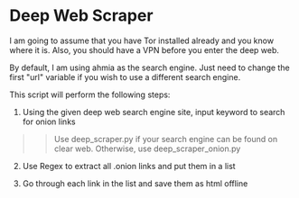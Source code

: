 # Deep Web Scraper

I am going to assume that you have Tor installed already and you know where it is. Also, you should have a VPN before you enter the deep web.

By default, I am using ahmia as the search engine. Just need to change the first "url" variable if you wish to use a different search engine.

This script will perform the following steps:

1. Using the given deep web search engine site, input keyword to search for onion links
  >> Use deep_scraper.py if your search engine can be found on clear web. Otherwise, use deep_scraper_onion.py 

2. Use Regex to extract all .onion links and put them in a list

3. Go through each link in the list and save them as html offline

